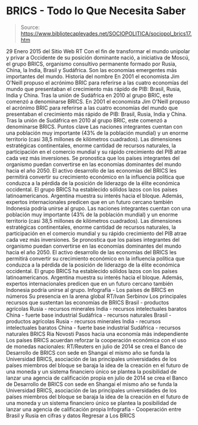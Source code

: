 # BRICS - Todo lo Que Necesita Saber

> Source: https://www.bibliotecapleyades.net/SOCIOPOLITICA/sociopol_brics17.htm

29 Enero 2015 del Sitio Web RT
Con el fin de transformar el mundo unipolar y privar a Occidente de su posición dominante nació, a iniciativa de Moscú, el grupo BRICS, organismo consultivo permanente formado por Rusia, China, la India, Brasil y Sudáfrica.
Son las economías emergentes más importantes del mundo.
Historia del nombre
En 2001 el economista Jim O'Neill propuso el acrónimo BRIC para referirse a las cuatro economías del mundo que presentaban el crecimiento más rápido de PIB: Brasil, Rusia, India y China. Tras la unión de Sudáfrica en 2010 al grupo BRIC, este comenzó a denominarse BRICS.
En 2001 el economista Jim O'Neill propuso el acrónimo BRIC para referirse a las cuatro economías del mundo que presentaban el crecimiento más rápido de PIB: Brasil, Rusia, India y China.
Tras la unión de Sudáfrica en 2010 al grupo BRIC, este comenzó a denominarse BRICS.
Puntos clave
Las naciones integrantes cuentan con una población muy importante (43% de la población mundial) y un enorme territorio (casi 38,5 millones de kilómetros cuadrados). Las dimensiones estratégicas continentales, enorme cantidad de recursos naturales, la participación en el comercio mundial y su rápido crecimiento del PIB atrae cada vez más inversiones. Se pronostica que los países integrantes del organismo puedan convertirse en las economías dominantes del mundo hacia el año 2050. El activo desarrollo de las economías del BRICS les permitirá convertir su crecimiento económico en la influencia política que conduzca a la pérdida de la posición de liderazgo de la élite económica occidental. El grupo BRICS ha establecido sólidos lazos con los países latinoamericanos. Argentina muestra su interés hacia el bloque. Además, expertos internacionales predicen que en un futuro cercano también Indonesia podría unirse al grupo.
Las naciones integrantes cuentan con una población muy importante (43% de la población mundial) y un enorme territorio (casi 38,5 millones de kilómetros cuadrados).
Las dimensiones estratégicas continentales, enorme cantidad de recursos naturales, la participación en el comercio mundial y su rápido crecimiento del PIB atrae cada vez más inversiones.
Se pronostica que los países integrantes del organismo puedan convertirse en las economías dominantes del mundo hacia el año 2050.
El activo desarrollo de las economías del BRICS les permitirá convertir su crecimiento económico en la influencia política que conduzca a la pérdida de la posición de liderazgo de la élite económica occidental.
El grupo BRICS ha establecido sólidos lazos con los países latinoamericanos. Argentina muestra su interés hacia el bloque. Además, expertos internacionales predicen que en un futuro cercano también Indonesia podría unirse al grupo.
Infografía - Los países de BRICS en números
Su presencia en la arena global
RT/Ivan Serbinov
Los principales recursos que sustentan las economías de BRICS
Brasil - productos agrícolas Rusia - recursos minerales India - recursos intelectuales baratos China - fuerte base industrial Sudáfrica - recursos naturales
Brasil - productos agrícolas
Rusia - recursos minerales
India - recursos intelectuales baratos
China - fuerte base industrial
Sudáfrica - recursos naturales
BRICS Ria Novosti
Pasos hacia una economía más independiente
Los países BRICS acuerdan reforzar la cooperación económica con el uso de monedas nacionales:
RT/Reuters
en julio de 2014 se crea el Banco de Desarrollo de BRICS con sede en Shangai el mismo año se funda la Universidad BRICS, asociación de las principales universidades de los países miembros del bloque se baraja la idea de la creación en el futuro de una moneda y un sistema financiero único se plantea la posibilidad de lanzar una agencia de calificación propia
en julio de 2014 se crea el Banco de Desarrollo de BRICS con sede en Shangai
el mismo año se funda la Universidad BRICS, asociación de las principales universidades de los países miembros del bloque
se baraja la idea de la creación en el futuro de una moneda y un sistema financiero único
se plantea la posibilidad de lanzar una agencia de calificación propia
Infografía - Cooperación entre Brasil y Rusia en cifras y datos
Regresar a Los BRICS
